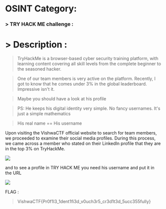 # OSINT Category:

### > TRY HACK ME challenge :

# > Description :

> TryHackMe is a browser-based cyber security training platform, with learning content covering all skill levels from the complete beginner to the seasoned hacker.

>One of our team members is very active on the platform. Recently, I got to know that he comes under 3% in the global leaderboard. Impressive isn't it.

>Maybe you should have a look at his profile

>PS: He keeps his digital identity very simple. No fancy usernames. It's just a simple mathematics

>His real name == His username

Upon visiting the VishwaCTF official website to search for team members, we proceeded to examine their social media profiles. During this process, we came across a member who stated on their LinkedIn profile that they are in the top 3% on TryHackMe.

![](https://cdn.discordapp.xyz/attachments/1067452256686981161/1213939633482764398/Screen_Shot_2024-03-03_at_9.02.33_PM.png)

and to see a profile in TRY HACK ME you need his username and put it in the URL

![](https://cdn.discordapp.xyz/attachments/1067452256686981161/1213940205195886644/Screen_Shot_2024-03-03_at_9.04.30_PM.png)


FLAG : 
> VishwaCTF{Pr0f1l3_1dent1fi3d_v0uch3r5_cr3d1t3d_5ucc355fully}

